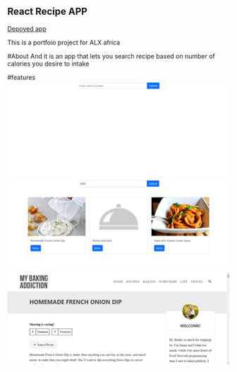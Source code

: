 ## React Recipe APP

[Depoyed app](https://628c85b792a6760008384a54--gleeful-marigold-61defd.netlify.app/)

This is a portfoio project for ALX africa

#About
And it is an app that lets you search recipe based on number of calories you desire to intake

#features
![image 1](docs/asset/captures_chrome-capture-2022-4-24.png)
![image 2](docs/asset/second.png)
![image 3](docs/asset/third.png)



